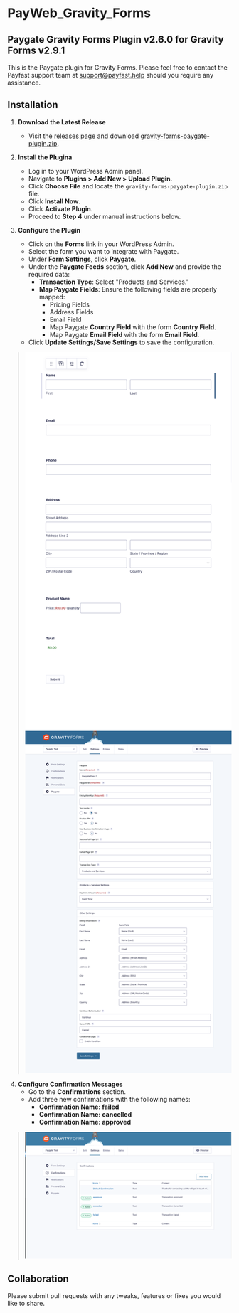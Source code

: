 # PayWeb_Gravity_Forms

## Paygate Gravity Forms Plugin v2.6.0 for Gravity Forms v2.9.1

This is the Paygate plugin for Gravity Forms. Please feel free to contact the Payfast support team at
support@payfast.help should you require any assistance.

## Installation

1. **Download the Latest Release**
    - Visit the [releases page](https://github.com/Paygate/PayWeb_Gravity_Forms/releases) and
      download [gravity-forms-paygate-plugin.zip](https://github.com/Paygate/PayWeb_Gravity_Forms/releases/download/v2.6.0/gravity-forms-paygate-plugin.zip).

2. **Install the Plugina**
    - Log in to your WordPress Admin panel.
    - Navigate to **Plugins > Add New > Upload Plugin**.
    - Click **Choose File** and locate the `gravity-forms-paygate-plugin.zip` file.
    - Click **Install Now**.
    - Click **Activate Plugin**.
    - Proceed to **Step 4** under manual instructions below.

3. **Configure the Plugin**
    - Click on the **Forms** link in your WordPress Admin.
    - Select the form you want to integrate with Paygate.
    - Under **Form Settings**, click **Paygate**.
    - Under the **Paygate Feeds** section, click **Add New** and provide the required data:
        - **Transaction Type**: Select "Products and Services."
        - **Map Paygate Fields**: Ensure the following fields are properly mapped:
            - Pricing Fields
            - Address Fields
            - Email Field
            - Map Paygate **Country Field** with the form **Country Field**.
            - Map Paygate **Email Field** with the form **Email Field**.
    - Click **Update Settings/Save Settings** to save the configuration.

> ![sample-1.jpg](assets/images/sample-1.jpg)
> ![sample-2.jpg](assets/images/sample-2.jpg)

4. **Configure Confirmation Messages**
    - Go to the **Confirmations** section.
    - Add three new confirmations with the following names:
        - **Confirmation Name: failed**
        - **Confirmation Name: cancelled**
        - **Confirmation Name: approved**

> ![sample-3.jpg](assets/images/sample-3.jpg)

## Collaboration

Please submit pull requests with any tweaks, features or fixes you would like to share.
